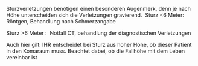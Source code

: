 Sturzverletzungen benötigen einen besonderen Augenmerk, denn je nach Höhe unterscheiden sich die Verletzungen gravierend. 
Sturz <6 Meter: 
Röntgen, Behandlung nach Schmerzangabe

Sturz >6 Meter : 
Notfall CT, behandlung der diagnostischen Verletzungen


Auch hier gilt: IHR entscheidet bei Sturz aus hoher Höhe, ob dieser Patient in den Komaraum muss. Beachtet dabei, ob die Fallhöhe mit dem Leben vereinbar ist